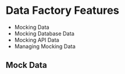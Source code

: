# Data Factory Features

- Mocking Data
- Mocking Database Data
- Mocking API Data
- Managing Mocking Data

## Mock Data

